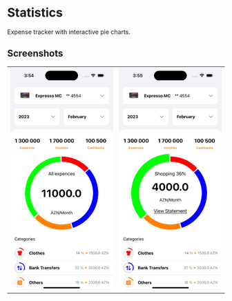 # Statistics
Expense tracker with interactive pie charts.

## Screenshots
|   |   |
|---|---|
| ![image1](Simulator%20Screen%20Shot%20-%20iPhone%2014%20Pro%20-%202023-02-13%20at%2015.54.54.png)  | ![image2](Simulator%20Screen%20Shot%20-%20iPhone%2014%20Pro%20-%202023-02-13%20at%2015.55.16.png) |
